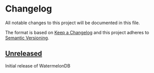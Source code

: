 # Changelog
All notable changes to this project will be documented in this file.

The format is based on [Keep a Changelog](http://keepachangelog.com/en/1.0.0/)
and this project adheres to [Semantic Versioning](http://semver.org/spec/v2.0.0.html).

## [Unreleased]

Initial release of WatermelonDB

[Unreleased]: https://github.com/nozbe/watermelondb/compare/9f8f79a924c6a8d17fb90406f6ce672a68e79779...HEAD
